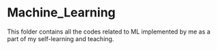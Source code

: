 # Machine_Learning

This folder contains all the codes related to ML implemented by me as a part of my self-learning and teaching.

